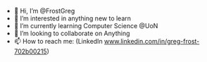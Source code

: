 - 👋 Hi, I’m @FrostGreg
- 👀 I’m interested in anything new to learn
- 🌱 I’m currently learning Computer Science @UoN
- 💞️ I’m looking to collaborate on Anything
- 📫 How to reach me: (LinkedIn www.linkedin.com/in/greg-frost-702b00215)


<!---
FrostGreg/FrostGreg is a ✨ special ✨ repository because its `README.md` (this file) appears on your GitHub profile.
You can click the Preview link to take a look at your changes.
--->
